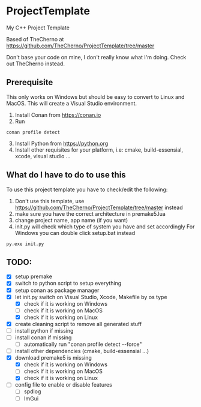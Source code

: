 # ProjectTemplate
My C++ Project Template

Based of TheCherno at https://github.com/TheCherno/ProjectTemplate/tree/master

Don't base your code on mine, I don't really know what I'm doing. Check out TheCherno instead.

## Prerequisite
This only works on Windows but should be easy to convert to Linux and MacOS. This will create a Visual Studio environment.

1. Install Conan from https://conan.io
2. Run
```
conan profile detect
```
3. Install Python from https://python.org
4. Install other requisites for your platform, i.e: cmake, build-essensial, xcode, visual studio ...

## What do I have to do to use this
To use this project template you have to check/edit the following:

1. Don't use this template, use https://github.com/TheCherno/ProjectTemplate/tree/master instead
2. make sure you have the correct architecture in premake5.lua
3. change project name, app name (if you want)
4. init.py will check which type of system you have and set accordingly
For Windows you can double click setup.bat instead
``` 
py.exe init.py
```

## TODO:
- [x] setup premake
- [x] switch to python script to setup everything
- [x] setup conan as package manager
- [x] let init.py switch on Visual Studio, Xcode, Makefile by os type
    - [x] check if it is working on Windows
    - [ ] check if it is working on MacOS
    - [x] check if it is working on Linux
- [x] create cleaning script to remove all generated stuff   
- [ ] install python if missing
- [ ] install conan if missing
    - [ ] automatically run "conan profile detect --force"
- [ ] install other dependencies (cmake, build-essensial ...)
- [x] download premake5 is missing
    - [x] check if it is working on Windows
    - [ ] check if it is working on MacOS
    - [x] check if it is working on Linux
- [ ] config file to enable or disable features
    - [ ] spdlog
    - [ ] ImGui